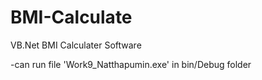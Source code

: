 # BMI-Calculate
VB.Net BMI Calculater Software  

-can run file 'Work9_Natthapumin.exe' in bin/Debug folder
